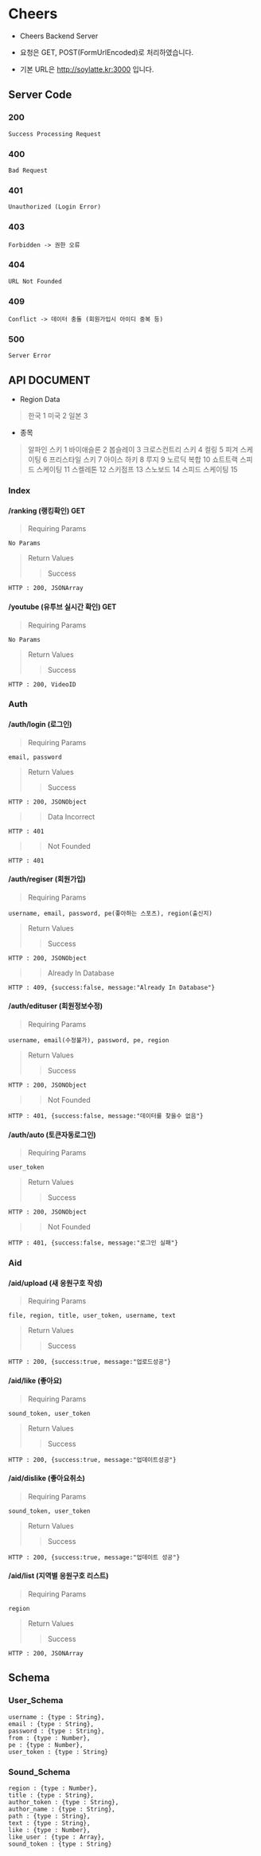 # Cheers
* Cheers Backend Server

* 요청은 GET, POST(FormUrlEncoded)로 처리하였습니다.

* 기본 URL은 http://soylatte.kr:3000 입니다.

## Server Code
### 200

    Success Processing Request

### 400

    Bad Request

### 401

    Unauthorized (Login Error)

### 403

    Forbidden -> 권한 오류

### 404

    URL Not Founded

### 409

    Conflict -> 데이터 충돌 (회원가입시 아이디 중복 등)

### 500

    Server Error


## API DOCUMENT

* Region Data
> 한국 1
> 미국 2
> 일본 3

* 종목
>알파인 스키 1
바이애슬론 2
봅슬레이 3
크로스컨트리 스키 4
컬링 5
피겨 스케이팅 6
프리스타일 스키 7
아이스 하키 8
루지 9
노르딕 복합 10
쇼트트랙 스피드 스케이팅 11
스켈레톤 12
스키점프 13
스노보드 14
스피드 스케이팅 15

### Index
#### /ranking (랭킹확인) GET
>Requiring Params

    No Params

>Return Values
>>Success

    HTTP : 200, JSONArray

#### /youtube (유투브 실시간 확인) GET
>Requiring Params

    No Params

>Return Values
>>Success

    HTTP : 200, VideoID

### Auth

#### /auth/login (로그인)
>Requiring Params

    email, password

>Return Values
>>Success

    HTTP : 200, JSONObject

>>Data Incorrect

    HTTP : 401

>>Not Founded

    HTTP : 401
    
#### /auth/regiser (회원가입)
>Requiring Params

    username, email, password, pe(좋아하는 스포츠), region(출신지)
    
>Return Values
>>Success

    HTTP : 200, JSONObject 
    
>>Already In Database

    HTTP : 409, {success:false, message:"Already In Database"}
    
#### /auth/edituser (회원정보수정)
>Requiring Params

    username, email(수정불가), password, pe, region
    
>Return Values
>>Success
    
    HTTP : 200, JSONObject
    
>>Not Founded

    HTTP : 401, {success:false, message:"데이터를 찾을수 없음"}

#### /auth/auto (토큰자동로그인)
>Requiring Params

    user_token

>Return Values
>>Success

    HTTP : 200, JSONObject

>>Not Founded

    HTTP : 401, {success:false, message:"로그인 실패"}

### Aid
#### /aid/upload (새 응원구호 작성)
>Requiring Params

    file, region, title, user_token, username, text

>Return Values
>>Success

    HTTP : 200, {success:true, message:"업로드성공"}

#### /aid/like (좋아요)
>Requiring Params

    sound_token, user_token

>Return Values
>>Success

    HTTP : 200, {success:true, message:"업데이트성공"}

#### /aid/dislike (좋아요취소)
>Requiring Params

    sound_token, user_token

>Return Values
>>Success

    HTTP : 200, {success:true, message:"업데이트 성공"}

#### /aid/list (지역별 응원구호 리스트)
>Requiring Params

    region

>Return Values
>>Success

    HTTP : 200, JSONArray
    
## Schema
### User_Schema

    username : {type : String},
    email : {type : String},
    password : {type : String},
    from : {type : Number},
    pe : {type : Number},
    user_token : {type : String}

### Sound_Schema

    region : {type : Number},
    title : {type : String},
    author_token : {type : String},
    author_name : {type : String},
    path : {type : String},
    text : {type : String},
    like : {type : Number},
    like_user : {type : Array},
    sound_token : {type : String}